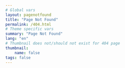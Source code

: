 ```yaml
---
# Global vars
layout: pagenotfound
title: "Page Not Found"
permalink: /404.html
# Theme specific vars
summary: "Page Not Found"
lang: "en"
# Thumbnail does not/should not exist for 404 page
thumbnail:
    name: false
tags: false
---
```

